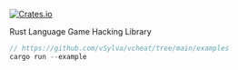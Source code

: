 [![Crates.io](https://img.shields.io/crates/v/vcheat)](https://crates.io/crates/vcheat)

Rust Language Game Hacking Library

```rust
// https://github.com/vSylva/vcheat/tree/main/examples
cargo run --example
```

